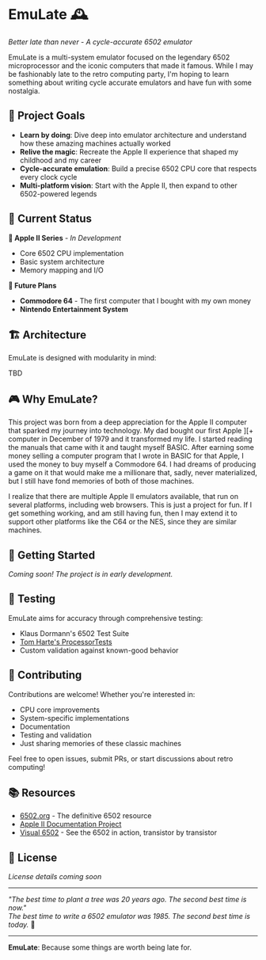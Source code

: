 # EmuLate 🕰️

*Better late than never - A cycle-accurate 6502 emulator*

EmuLate is a multi-system emulator focused on the legendary 6502 microprocessor and the iconic computers that made it famous. While I may be fashionably late to the retro computing party, I'm hoping to learn something about writing cycle accurate emulators and have fun with some nostalgia.

## 🎯 Project Goals

- **Learn by doing**: Dive deep into emulator architecture and understand how these amazing machines actually worked
- **Relive the magic**: Recreate the Apple II experience that shaped my childhood and my career
- **Cycle-accurate emulation**: Build a precise 6502 CPU core that respects every clock cycle
- **Multi-platform vision**: Start with the Apple II, then expand to other 6502-powered legends

## 🚀 Current Status

**🍎 Apple II Series** - *In Development*
- Core 6502 CPU implementation
- Basic system architecture
- Memory mapping and I/O

**🔮 Future Plans**
- **Commodore 64** - The first computer that I bought with my own money
- **Nintendo Entertainment System**

## 🏗️ Architecture

EmuLate is designed with modularity in mind:

TBD

## 🎮 Why EmuLate?

This project was born from a deep appreciation for the Apple II computer that sparked my journey into technology. My dad bought our first Apple ][+ computer in December of 1979 and it transformed my life. I started reading the manuals that came with it and taught myself BASIC. After earning some money selling a computer program that I wrote in BASIC for that Apple, I used the money to buy myself a Commodore 64. I had dreams of producing a game on it that would make me a millionare that, sadly, never materialized, but I still have fond memories of both of those machines.

I realize that there are multiple Apple II emulators available, that run on several platforms, including web browsers. This is just a project for fun. If I get something working, and am still having fun, then I may extend it to support other platforms like the C64 or the NES, since they are similar machines.


## 🔧 Getting Started

*Coming soon! The project is in early development.*

## 🧪 Testing

EmuLate aims for accuracy through comprehensive testing:

- Klaus Dormann's 6502 Test Suite
- [Tom Harte's ProcessorTests](https://github.com/SingleStepTests/65x02)
- Custom validation against known-good behavior

## 🤝 Contributing

Contributions are welcome! Whether you're interested in:
- CPU core improvements
- System-specific implementations  
- Documentation
- Testing and validation
- Just sharing memories of these classic machines

Feel free to open issues, submit PRs, or start discussions about retro computing!

## 📚 Resources

- [6502.org](http://6502.org/) - The definitive 6502 resource
- [Apple II Documentation Project](https://mirrors.apple2.org.za/)
- [Visual 6502](http://visual6502.org/) - See the 6502 in action, transistor by transistor

## 📝 License

*License details coming soon*

---

*"The best time to plant a tree was 20 years ago. The second best time is now."*  
*The best time to write a 6502 emulator was 1985. The second best time is today.* 🌳

---

**EmuLate**: Because some things are worth being late for.
